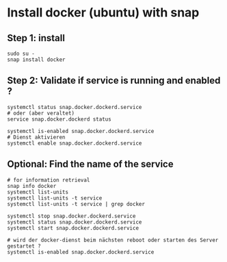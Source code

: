 # Install docker (ubuntu) with snap

## Step 1: install 

```
sudo su -
snap install docker
```

## Step 2: Validate if service is running and enabled ? 

```
systemctl status snap.docker.dockerd.service
# oder (aber veraltet) 
service snap.docker.dockerd status

systemctl is-enabled snap.docker.dockerd.service 
# Dienst aktivieren
systemctl enable snap.docker.dockerd.service 

```

## Optional: Find the name of the service 

```
# for information retrieval 
snap info docker
systemctl list-units
systemctl list-units -t service
systemctl list-units -t service | grep docker
```

```
systemctl stop snap.docker.dockerd.service
systemctl status snap.docker.dockerd.service
systemctl start snap.docker.dockerd.service 

# wird der docker-dienst beim nächsten reboot oder starten des Server gestartet ? 
systemctl is-enabled snap.docker.dockerd.service

```
